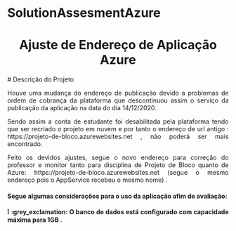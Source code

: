 # SolutionAssesmentAzure
<h1 align="center"> Ajuste de Endereço de Aplicação Azure </h1>
# Descrição do Projeto
<p align="justify"> Houve uma mudança do endereço de publicação devido a problemas de ordem de cobrança da plataforma que descontinuou assim o serviço da publicação da aplicação na data do dia 14/12/2020.</p>
<p align="justify"> Sendo assim a conta de estudante foi desabilitada pela plataforma tendo que ser recriado o projeto em nuvem e por tanto o endereço de url antigo : https://projeto-de-bloco.azurewebsites.net , não poderá ser mais encontrado.</p>
<p align="justify"> Feito os devidos ajustes, segue o novo endereço para correção do professor e monitor tanto para disciplina de Projeto de Bloco quanto de Azure:  https://projeto-de-bloco.azurewebsites.net  (segue o mesmo endereço pois o AppService recebeu o mesmo nome) .</p>
<h4 align="justify"> Segue algumas considerações para o uso da aplicação afim de avaliação: <h4>
<p align="justify"> ❕ :grey_exclamation: O banco de dados está configurado com capacidade máxima para 1GB .</p>
